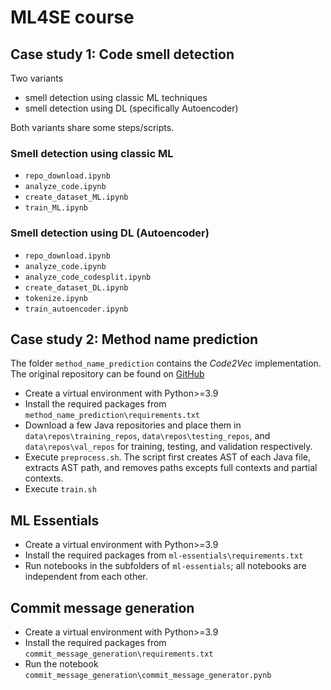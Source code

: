 # ML4SE course

## Case study 1: Code smell detection
Two variants
- smell detection using classic ML techniques
- smell detection using DL (specifically Autoencoder)

Both variants share some steps/scripts.

### Smell detection using classic ML
- `repo_download.ipynb`
- `analyze_code.ipynb`
- `create_dataset_ML.ipynb`
- `train_ML.ipynb`

### Smell detection using DL (Autoencoder)
- `repo_download.ipynb`
- `analyze_code.ipynb`
- `analyze_code_codesplit.ipynb`
- `create_dataset_DL.ipynb`
- `tokenize.ipynb`
- `train_autoencoder.ipynb`

## Case study 2: Method name prediction
The folder `method_name_prediction` contains the *Code2Vec* implementation.
The original repository can be found on [GitHub](https://github.com/tech-srl/code2vec)

- Create a virtual environment with Python>=3.9
- Install the required packages from `method_name_prediction\requirements.txt`
- Download a few Java repositories and place them in `data\repos\training_repos`, `data\repos\testing_repos`, and `data\repos\val_repos` for training, testing, and validation respectively.
- Execute `preprocess.sh`. The script first creates AST of each Java file, extracts AST path, and removes paths excepts full contexts and partial contexts.
- Execute `train.sh`

## ML Essentials
- Create a virtual environment with Python>=3.9
- Install the required packages from `ml-essentials\requirements.txt`
- Run notebooks in the subfolders of `ml-essentials`; all notebooks are independent from each other.

## Commit message generation
- Create a virtual environment with Python>=3.9
- Install the required packages from `commit_message_generation\requirements.txt`
- Run the notebook `commit_message_generation\commit_message_generator.pynb`